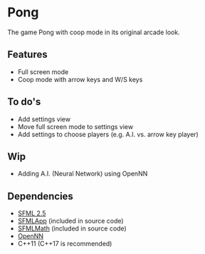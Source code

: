 # Pong
The game Pong with coop mode in its original arcade look.

## Features
* Full screen mode
* Coop mode with arrow keys and W/S keys

## To do's
* Add settings view
* Move full screen mode to settings view
* Add settings to choose players (e.g. A.I. vs. arrow key player)

## Wip
* Adding A.I. (Neural Network) using OpenNN

## Dependencies
* [SFML 2.5](https://github.com/SFML/sfml)
* [SFMLApp](https://github.com/wagnrd/SFMLApp) (included in source code)
* [SFMLMath](https://github.com/wagnrd/SFMLMath) (included in source code)
* [OpenNN](https://github.com/Artelnics/OpenNN)
* C++11 (C++17 is recommended)
